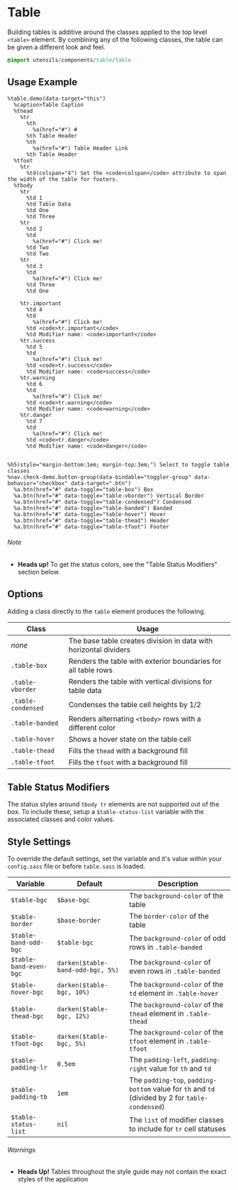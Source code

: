 
# Table
Building tables is additive around the classes applied to the top level `<table>` element.
By combining any of the following classes, the table can be given a different look and feel.

```sass
@import utensils/components/table/table
```

## Usage Example
<!--~ markup/table.html.haml -->
```haml
%table.demo(data-target="this")
  %caption>Table Caption
  %thead
    %tr
      %th
        %a(href="#") #
      %th Table Header
      %th
        %a(href="#") Table Header Link
      %th Table Header
  %tfoot
    %tr
      %td(colspan="4") Set the <code>colspan</code> attribute to span the width of the table for footers.
  %tbody
    %tr
      %td 1
      %td Table Data
      %td One
      %td Three
    %tr
      %td 2
      %td
        %a(href="#") Click me!
      %td Two
      %td Two
    %tr
      %td 3
      %td
        %a(href="#") Click me!
      %td Three
      %td One

    %tr.important
      %td 4
      %td
        %a(href="#") Click me!
      %td <code>tr.important</code>
      %td Modifier name: <code>important</code>
    %tr.success
      %td 5
      %td
        %a(href="#") Click me!
      %td <code>tr.success</code>
      %td Modifier name: <code>success</code>
    %tr.warning
      %td 6
      %td
        %a(href="#") Click me!
      %td <code>tr.warning</code>
      %td Modifier name: <code>warning</code>
    %tr.danger
      %td 7
      %td
        %a(href="#") Click me!
      %td <code>tr.danger</code>
      %td Modifier name: <code>danger</code>


%h5(style="margin-bottom:1em; margin-top:3em;") Select to toggle table classes
%nav.check-demo.button-group(data-bindable="toggler-group" data-behavior="checkbox" data-target=".btn")
  %a.btn(href="#" data-toggle="table-box") Box
  %a.btn(href="#" data-toggle="table-vborder") Vertical Border
  %a.btn(href="#" data-toggle="table-condensed") Condensed
  %a.btn(href="#" data-toggle="table-banded") Banded
  %a.btn(href="#" data-toggle="table-hover") Hover
  %a.btn(href="#" data-toggle="table-thead") Header
  %a.btn(href="#" data-toggle="table-tfoot") Footer
```
<!-- end -->

###### Note
- **Heads up!** To get the status colors, see the "Table Status Modifiers" section below.


## Options
Adding a class directly to the `table` element produces the following.

Class              | Usage
------------------ | ---------------------------
_none_             | The base table creates division in data with horizontal dividers
`.table-box`       | Renders the table with exterior boundaries for all table rows
`.table-vborder`   | Renders the table with vertical divisions for table data
`.table-condensed` | Condenses the table cell heights by 1/2
`.table-banded`    | Renders alternating `<tbody>` rows with a different color
 `.table-hover`    | Shows a hover state on the table cell
`.table-thead`     | Fills the `thead` with a background fill
`.table-tfoot`     | Fills the `tfoot` with a background fill


## Table Status Modifiers
The status styles around `tbody tr` elements are not supported out of
the box. To include these, setup a `$table-status-list` variable with
the associated classes and color values.


## Style Settings
To override the default settings, set the variable and it's value
within your `config.sass` file or before `table.sass` is loaded.

Variable               | Default                           | Description
---------------------- | --------------------------------- | -------------------------------------------
`$table-bgc`           | `$base-bgc`                       | The `background-color` of the table
`$table-border`        | `$base-border`                    | The `border-color` of the table
`$table-band-odd-bgc`  | `$table-bgc`                      | The `background-color` of odd rows in `.table-banded`
`$table-band-even-bgc` | `darken($table-band-odd-bgc, 5%)` | The `background-color` of even rows in `.table-banded`
`$table-hover-bgc`     | `darken($table-bgc, 10%)`         | The `background-color` of the `td` element in `.table-hover`
`$table-thead-bgc`     | `darken($table-bgc, 12%)`         | The `background-color` of the `thead` element in `.table-thead`
`$table-tfoot-bgc`     | `darken($table-bgc, 5%) `         | The `background-color` of the `tfoot` element in `.table-tfoot`
`$table-padding-lr`    | `0.5em`                           | The `padding-left`, `padding-right` value for `th` and `td`
`$table-padding-tb`    | `1em`                             | The `padding-top`, `padding-bottom` value for `th` and `td` (divided by 2 for `table-condensed`)
`$table-status-list`   | `nil`                             | The `list` of modifier classes to include for `tr` cell statuses

###### Warnings
- **Heads Up!** Tables throughout the style guide may not contain the exact styles of the application

